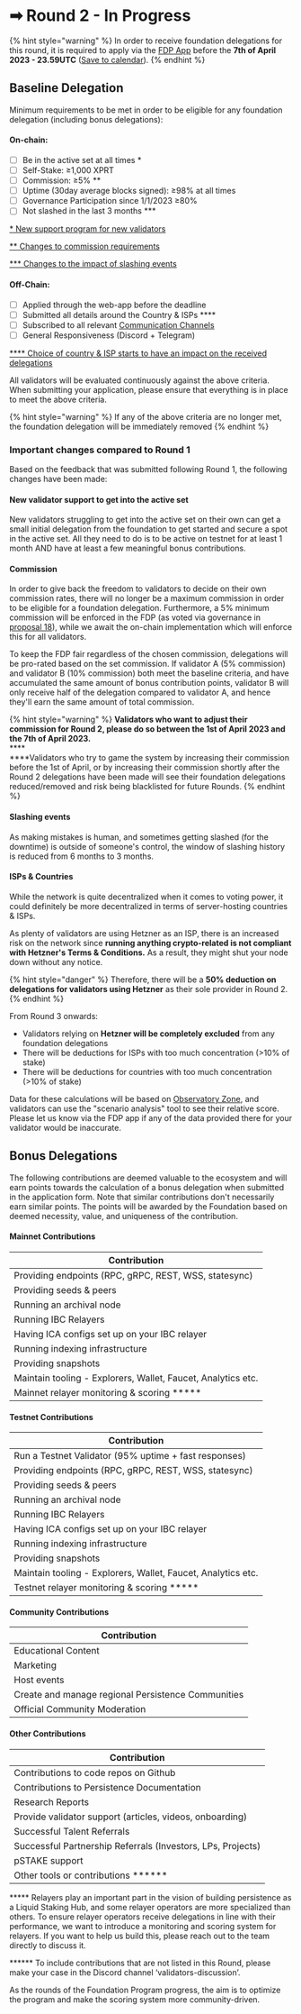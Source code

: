 # ➡ Round 2 - In Progress

{% hint style="warning" %}
In order to receive foundation delegations for this round, it is required to apply via the [FDP App](https://fdp.persistence.one) before the **7th of April 2023 - 23.59UTC** ([Save to calendar](https://calendar.google.com/calendar/event?action=TEMPLATE\&tmeid=MzF0cDYzNzUxcHN1cXBnYjRjZ3ZxMmNqc2sgbWFkaHVyQHBlcnNpc3RlbmNlLm9uZQ\&tmsrc=madhur%40persistence.one)).
{% endhint %}

## Baseline Delegation

Minimum requirements to be met in order to be eligible for any foundation delegation (including bonus delegations):

#### On-chain:

* [ ] Be in the active set at all times \*
* [ ] Self-Stake: ≥1,000 XPRT
* [ ] Commission: ≥5% \*\*
* [ ] Uptime (30day average blocks signed): ≥98% at all times
* [ ] Governance Participation since 1/1/2023 ≥80%&#x20;
* [ ] Not slashed in the last 3 months \*\*\*

[\* New support program for new validators](round-2.md#new-validator-support-to-get-into-the-active-set)

[\*\* Changes to commission requirements](round-2.md#commission)

[\*\*\* Changes to the impact of slashing events](round-2.md#slashing-events)

#### Off-Chain:

* [ ] Applied through the web-app before the deadline
* [ ] Submitted all details around the Country & ISPs \*\*\*\*
* [ ] Subscribed to all relevant [Communication Channels](https://docs.persistence.one/build/validators/validator-communication)
* [ ] General Responsiveness (Discord + Telegram)

[\*\*\*\* Choice of country & ISP starts to have an impact on the received delegations](round-2.md#isps-and-countries)

All validators will be evaluated continuously against the above criteria. When submitting your application, please ensure that everything is in place to meet the above criteria.&#x20;

{% hint style="warning" %}
If any of the above criteria are no longer met, the foundation delegation will be immediately removed
{% endhint %}

### Important changes compared to Round 1

Based on the feedback that was submitted following Round 1, the following changes have been made:&#x20;

#### New validator support to get into the active set

New validators struggling to get into the active set on their own can get a small initial delegation from the foundation to get started and secure a spot in the active set. All they need to do is to be active on testnet for at least 1 month AND have at least a few meaningful bonus contributions.&#x20;

#### Commission

In order to give back the freedom to validators to decide on their own commission rates, there will no longer be a maximum commission in order to be eligible for a foundation delegation. Furthermore, a 5% minimum commission will be enforced in the FDP (as voted via governance in [proposal 18](https://www.mintscan.io/persistence/proposals/18)), while we await the on-chain implementation which will enforce this for all validators.&#x20;

To keep the FDP fair regardless of the chosen commission, delegations will be pro-rated based on the set commission. If validator A (5% commission) and validator B (10% commission) both meet the baseline criteria, and have accumulated the same amount of bonus contribution points, validator B will only receive half of the delegation compared to validator A, and hence they'll earn the same amount of total commission.&#x20;

{% hint style="warning" %}
**Validators who want to adjust their commission for Round 2, please do so between the 1st of April 2023 and the 7th of April 2023.** \
****\
****Validators who try to game the system by increasing their commission before the 1st of April, or by increasing their commission shortly after the Round 2 delegations have been made will see their foundation delegations reduced/removed and risk being blacklisted for future Rounds.
{% endhint %}

#### Slashing events

As making mistakes is human, and sometimes getting slashed (for the downtime) is outside of someone's control, the window of slashing history is reduced from 6 months to 3 months.

#### ISPs & Countries

While the network is quite decentralized when it comes to voting power, it could definitely be more decentralized in terms of server-hosting countries & ISPs.&#x20;

As plenty of validators are using Hetzner as an ISP, there is an increased risk on the network since **running anything crypto-related is not compliant with Hetzner's Terms & Conditions.** As a result, they might shut your node down without any notice.&#x20;

{% hint style="danger" %}
Therefore, there will be a **50% deduction on delegations for validators using Hetzner** as their sole provider in Round 2.
{% endhint %}



From Round 3 onwards:&#x20;

* Validators relying on **Hetzner will be completely excluded** from any foundation delegations
* There will be deductions for ISPs with too much concentration (>10% of stake)
* There will be deductions for countries with too much concentration (>10% of stake)

Data for these calculations will be based on [Observatory Zone](https://observatory.zone/persistence), and validators can use the "scenario analysis" tool to see their relative score. Please let us know via the FDP app if any of the data provided there for your validator would be inaccurate.



## Bonus Delegations

The following contributions are deemed valuable to the ecosystem and will earn points towards the calculation of a bonus delegation when submitted in the application form. Note that similar contributions don't necessarily earn similar points. The points will be awarded by the Foundation based on deemed necessity, value, and uniqueness of the contribution.&#x20;

#### Mainnet Contributions

| Contribution                                                 |
| ------------------------------------------------------------ |
| Providing endpoints (RPC, gRPC, REST, WSS, statesync)        |
| Providing seeds & peers                                      |
| Running an archival node                                     |
| Running IBC Relayers                                         |
| Having ICA configs set up on your IBC relayer                |
| Running indexing infrastructure                              |
| Providing snapshots                                          |
| Maintain tooling - Explorers, Wallet, Faucet, Analytics etc. |
| Mainnet relayer monitoring & scoring \*\*\*\*\*              |

#### Testnet Contributions

| Contribution                                                 |
| ------------------------------------------------------------ |
| Run a Testnet Validator (95% uptime + fast responses)        |
| Providing endpoints (RPC, gRPC, REST, WSS, statesync)        |
| Providing seeds & peers                                      |
| Running an archival node                                     |
| Running IBC Relayers                                         |
| Having ICA configs set up on your IBC relayer                |
| Running indexing infrastructure                              |
| Providing snapshots                                          |
| Maintain tooling - Explorers, Wallet, Faucet, Analytics etc. |
| Testnet relayer monitoring & scoring \*\*\*\*\*              |

#### Community Contributions

| Contribution                                       |
| -------------------------------------------------- |
| Educational Content                                |
| Marketing                                          |
| Host events                                        |
| Create and manage regional Persistence Communities |
| Official Community Moderation                      |

#### Other Contributions

| Contribution                                                |
| ----------------------------------------------------------- |
| Contributions to code repos on Github                       |
| Contributions to Persistence Documentation                  |
| Research Reports                                            |
| Provide validator support (articles, videos, onboarding)    |
| Successful Talent Referrals                                 |
| Successful Partnership Referrals (Investors, LPs, Projects) |
| pSTAKE support                                              |
| Other tools or contributions \*\*\*\*\*\*                   |

\*\*\*\*\* Relayers play an important part in the vision of building persistence as a Liquid Staking Hub, and some relayer operators are more specialized than others. To ensure relayer operators receive delegations in line with their performance, we want to introduce a monitoring and scoring system for relayers. If you want to help us build this, please reach out to the team directly to discuss it.

\*\*\*\*\*\* To include contributions that are not listed in this Round, please make your case in the Discord channel ‘validators-discussion’.&#x20;

As the rounds of the Foundation Program progress, the aim is to optimize the program and make the scoring system more community-driven.
